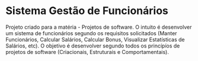 # Sistema Gestão de Funcionários
 Projeto criado para a matéria - Projetos de software. O intuito é desenvolver um sistema de funcionários segundo os requisitos solicitados (Manter Funcionários, Calcular Salários, Calcular Bonus, Visualizar Estatísticas de Salários, etc). O objetivo é desenvolver segundo todos os princípíos de projetos de software (Criacionais, Estruturais e Comportamentais). 
